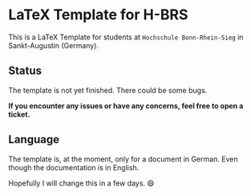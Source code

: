 # LaTeX Template for H-BRS

This is a LaTeX Template for students at `Hochschule Bonn-Rhein-Sieg` in Sankt-Augustin (Germany).

## Status

The template is not yet finished. There could be some bugs. 

**If you encounter any issues or have any concerns, feel free to open a ticket.**

## Language

The template is, at the moment, only for a document in German. Even though the documentation is in English.

Hopefully I will change this in a few days. :smile:
